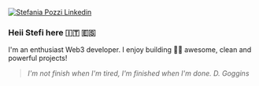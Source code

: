 [![Stefania Pozzi Linkedin](https://img.shields.io/badge/LinkedIn-0077B5?style=for-the-badge&logo=linkedin&logoColor=white)](https://www.linkedin.com/in/stefania-pozzi-27081317b/)

<h3> Heii Stefi here 🇮🇹 🇪🇸 </h3>

I'm an enthusiast Web3 developer. I enjoy building 🏋️‍♀️ awesome, clean and powerful projects!

> <i>I'm not finish when I'm tired, I'm finished when I'm done. D. Goggins </i>
